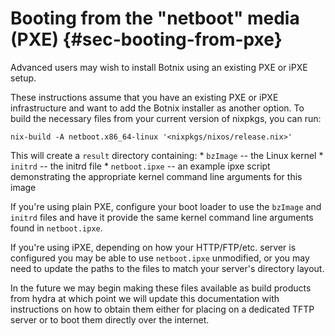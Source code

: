 # Booting from the "netboot" media (PXE) {#sec-booting-from-pxe}

Advanced users may wish to install Botnix using an existing PXE or iPXE
setup.

These instructions assume that you have an existing PXE or iPXE
infrastructure and want to add the Botnix installer as another
option. To build the necessary files from your current version of nixpkgs,
you can run:

```ShellSession
nix-build -A netboot.x86_64-linux '<nixpkgs/nixos/release.nix>'
```

This will create a `result` directory containing: \* `bzImage` -- the
Linux kernel \* `initrd` -- the initrd file \* `netboot.ipxe` -- an
example ipxe script demonstrating the appropriate kernel command line
arguments for this image

If you're using plain PXE, configure your boot loader to use the
`bzImage` and `initrd` files and have it provide the same kernel command
line arguments found in `netboot.ipxe`.

If you're using iPXE, depending on how your HTTP/FTP/etc. server is
configured you may be able to use `netboot.ipxe` unmodified, or you may
need to update the paths to the files to match your server's directory
layout.

In the future we may begin making these files available as build
products from hydra at which point we will update this documentation
with instructions on how to obtain them either for placing on a
dedicated TFTP server or to boot them directly over the internet.
